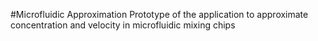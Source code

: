 #Microfluidic Approximation
Prototype of the application to approximate concentration and velocity in microfluidic mixing chips
